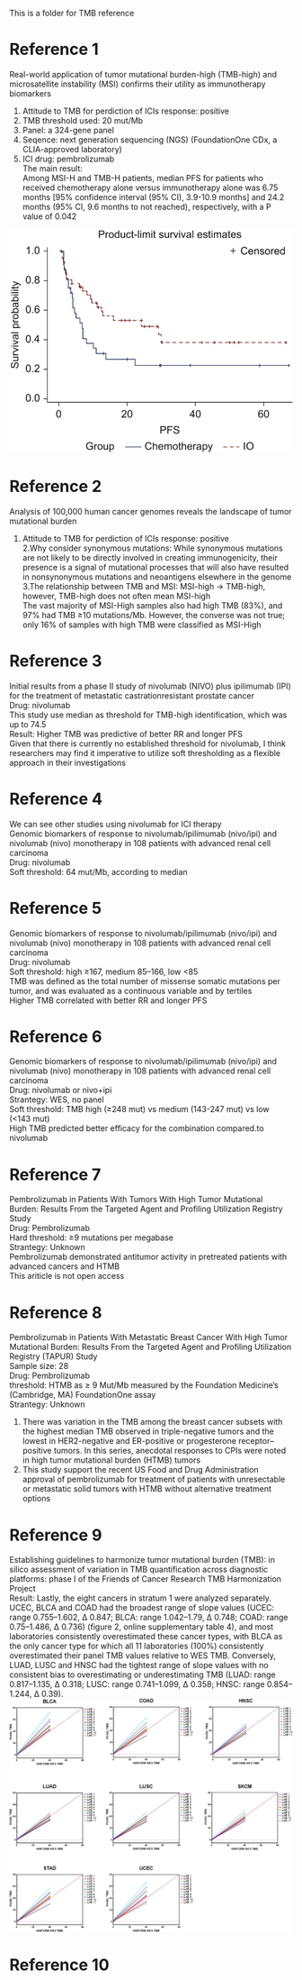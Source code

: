 This is a folder for TMB reference

# Reference 1
Real-world application of tumor mutational burden-high (TMB-high) and microsatellite instability (MSI) confirms their utility as immunotherapy biomarkers  
1. Attitude to TMB for perdiction of ICIs response: positive  
2. TMB threshold used: 20 mut/Mb  
3. Panel: a 324-gene panel  
4. Seqence: next generation sequencing (NGS) (FoundationOne CDx, a CLIA-approved laboratory)  
5. ICI drug: pembrolizumab  
The main result:  
Among MSI-H and TMB-H patients, median PFS for patients who received chemotherapy alone versus immunotherapy alone was 6.75 months [95% confidence interval (95% CI), 3.9-10.9 months] and 24.2 months (95% CI, 9.6 months to not reached), respectively, with a P value of 0.042

![image](https://github.com/ETC100/TMB_high/blob/main/IMG/Real_world.jpg)

# Reference 2
Analysis of 100,000 human cancer genomes reveals the landscape of tumor mutational burden  
1. Attitude to TMB for perdiction of ICIs response: positive  
2.Why consider synonymous mutations: While synonymous mutations are not likely to be directly involved in creating immunogenicity, their presence is a signal of mutational processes that will also have resulted in nonsynonymous mutations and neoantigens elsewhere in the genome  
3.The relationship between TMB and MSI: MSI-high -> TMB-high, however, TMB-high does not often mean MSI-high  
The vast majority of MSI-High samples also had high TMB (83%), and 97% had TMB ≥10 mutations/Mb. However, the converse was not true; only 16% of samples with high TMB were classified as MSI-High

# Reference 3
Initial results from a phase II study of nivolumab (NIVO) plus ipilimumab (IPI) for the treatment of metastatic castrationresistant prostate cancer  
Drug: nivolumab  
This study use median as threshold for TMB-high identification, which was up to 74.5  
Result: Higher TMB was predictive of better RR and longer PFS  
Given that there is currently no established threshold for nivolumab, I think researchers may find it imperative to utilize soft thresholding as a flexible approach in their investigations

# Reference 4
We can see other studies using nivolumab for ICI therapy  
Genomic biomarkers of response to nivolumab/ipilimumab (nivo/ipi) and nivolumab (nivo) monotherapy in 108 patients with advanced renal cell carcinoma  
Drug: nivolumab  
Soft threshold: 64 mut/Mb, according to median

# Reference 5
Genomic biomarkers of response to nivolumab/ipilimumab (nivo/ipi) and nivolumab (nivo) monotherapy in 108 patients with advanced renal cell carcinoma  
Drug: nivolumab  
Soft threshold: high ≥167, medium 85–166, low <85  
TMB was defined as the total number of missense somatic mutations per tumor, and was evaluated as a continuous variable and by tertiles  
Higher TMB correlated with better RR and longer PFS

# Reference 6
Genomic biomarkers of response to nivolumab/ipilimumab (nivo/ipi) and nivolumab (nivo) monotherapy in 108 patients with advanced renal cell carcinoma  
Drug: nivolumab or nivo+ipi  
Strantegy: WES, no panel  
Soft threshold: TMB high (≥248 mut) vs medium (143-247 mut) vs low (<143 mut)  
High TMB predicted better efficacy for the combination compared.to nivolumab

# Reference 7
Pembrolizumab in Patients With Tumors With High Tumor Mutational Burden: Results From the Targeted Agent and Profiling Utilization Registry Study  
Drug: Pembrolizumab  
Hard threshold: ≥9 mutations per megabase  
Strantegy: Unknown  
Pembrolizumab demonstrated antitumor activity in pretreated patients with advanced cancers and HTMB  
This ariticle is not open access

# Reference 8
Pembrolizumab in Patients With Metastatic Breast Cancer With High Tumor Mutational Burden: Results From the Targeted Agent and Profiling Utilization Registry (TAPUR) Study  
Sample size: 28  
Drug: Pembrolizumab  
threshold: HTMB as ≥ 9 Mut/Mb measured by the Foundation Medicine’s (Cambridge, MA) FoundationOne assay  
Strantegy: Unknown  
1. There was variation in the TMB among the breast cancer subsets with the highest median TMB observed in triple-negative tumors and the lowest in HER2-negative and ER-positive or progesterone receptor–positive tumors. In this series, anecdotal responses to CPIs were noted in high tumor mutational burden (HTMB) tumors  
2. This study support the recent US Food and Drug Administration approval of pembrolizumab for treatment of patients with unresectable or metastatic solid tumors with HTMB without alternative treatment options

# Reference 9
Establishing guidelines to harmonize tumor mutational burden (TMB): in silico assessment of variation in TMB quantification across diagnostic platforms: phase I of the Friends of Cancer Research TMB Harmonization Project  
Result: Lastly, the eight cancers in stratum 1 were analyzed separately. UCEC, BLCA and COAD had the broadest range of slope values (UCEC: range 0.755–1.602, ∆ 0.847; BLCA: range 1.042–1.79, ∆ 0.748; COAD: range 0.75–1.486, ∆ 0.736) (figure 2, online supplementary table 4), and most laboratories consistently overestimated these cancer types, with BLCA as the only cancer type for which all 11 laboratories (100%) consistently  overestimated their panel TMB values relative to WES TMB. Conversely, LUAD, LUSC and HNSC had the tightest range of slope values with no consistent bias to overestimating or underestimating TMB (LUAD: range 0.817–1.135, ∆ 0.318; LUSC: range 0.741–1.099, ∆ 0.358; HNSC: range 0.854–1.244, ∆ 0.39).  
![image](https://github.com/ETC100/TMB_high/blob/main/IMG/WES_panels.jpg)

# Reference 10

